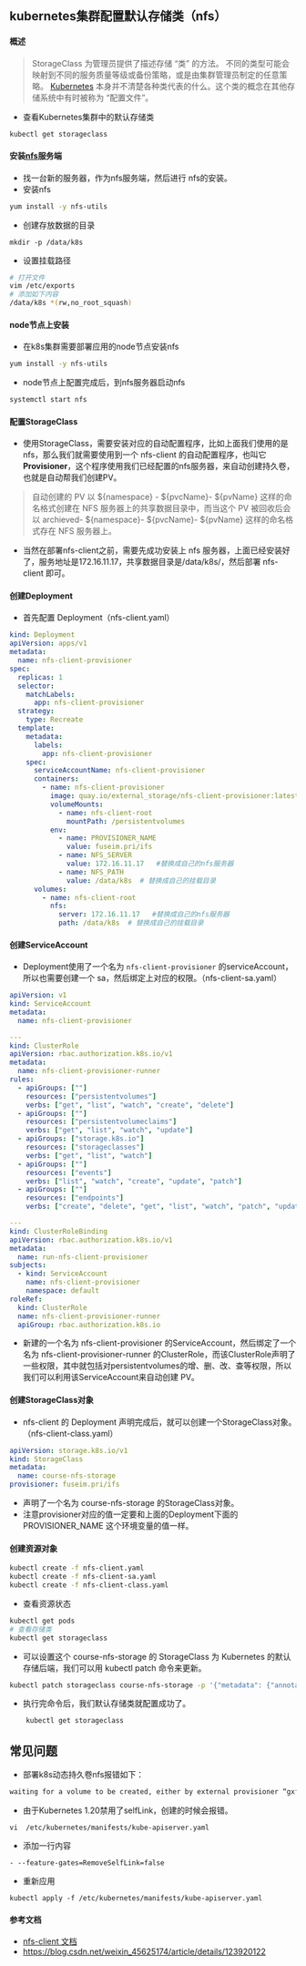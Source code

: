 ## kubernetes集群配置默认存储类（nfs）

#### 概述

>StorageClass 为管理员提供了描述存储 “类” 的方法。 不同的类型可能会映射到不同的服务质量等级或备份策略，或是由集群管理员制定的任意策略。 [Kubernetes](https://so.csdn.net/so/search?q=Kubernetes&spm=1001.2101.3001.7020) 本身并不清楚各种类代表的什么。这个类的概念在其他存储系统中有时被称为 “配置文件”。

- 查看Kubernetes集群中的默认存储类

```sh
kubectl get storageclass
```

#### 安装[nfs](https://so.csdn.net/so/search?q=nfs&spm=1001.2101.3001.7020)服务端

- 找一台新的服务器，作为nfs服务端，然后进行 nfs的安装。
- 安装nfs

```sh
yum install -y nfs-utils
```

- 创建存放数据的目录

```
mkdir -p /data/k8s
```

- 设置挂载路径

```sh
# 打开文件
vim /etc/exports
# 添加如下内容
/data/k8s *(rw,no_root_squash)
```

#### node节点上安装

- 在k8s集群需要部署应用的node节点安装nfs

```sh
yum install -y nfs-utils
```

- node节点上配置完成后，到nfs服务器启动nfs

```sh
systemctl start nfs
```

#### 配置StorageClass

- 使用StorageClass，需要安装对应的自动配置程序，比如上面我们使用的是nfs，那么我们就需要使用到一个 nfs-client 的自动配置程序，也叫它 **Provisioner**，这个程序使用我们已经配置的nfs服务器，来自动创建持久卷，也就是自动帮我们创建PV。

> 	自动创建的 PV 以 ${namespace} - ${pvcName}- ${pvName} 这样的命名格式创建在 NFS 服务器上的共享数据目录中，而当这个 PV 被回收后会以 archieved- ${namespace}- ${pvcName}- ${pvName} 这样的命名格式存在 NFS 服务器上。

- 当然在部署nfs-client之前，需要先成功安装上 nfs 服务器，上面已经安装好了，服务地址是172.16.11.17，共享数据目录是/data/k8s/，然后部署 nfs-client 即可。

#### 创建Deployment

- 首先配置 Deployment（nfs-client.yaml）

```yaml
kind: Deployment
apiVersion: apps/v1
metadata:
  name: nfs-client-provisioner
spec:
  replicas: 1
  selector:
    matchLabels:
      app: nfs-client-provisioner
  strategy:
    type: Recreate
  template:
    metadata:
      labels:
        app: nfs-client-provisioner
    spec:
      serviceAccountName: nfs-client-provisioner
      containers:
        - name: nfs-client-provisioner
          image: quay.io/external_storage/nfs-client-provisioner:latest
          volumeMounts:
            - name: nfs-client-root
              mountPath: /persistentvolumes
          env:
            - name: PROVISIONER_NAME
              value: fuseim.pri/ifs
            - name: NFS_SERVER
              value: 172.16.11.17   #替换成自己的nfs服务器
            - name: NFS_PATH
              value: /data/k8s  # 替换成自己的挂载目录
      volumes:
        - name: nfs-client-root
          nfs:
            server: 172.16.11.17   #替换成自己的nfs服务器
            path: /data/k8s  # 替换成自己的挂载目录

```

#### 创建ServiceAccount

- Deployment使用了一个名为 `nfs-client-provisioner` 的serviceAccount，所以也需要创建一个 sa，然后绑定上对应的权限。（nfs-client-sa.yaml）

```yaml
apiVersion: v1
kind: ServiceAccount
metadata:
  name: nfs-client-provisioner

---
kind: ClusterRole
apiVersion: rbac.authorization.k8s.io/v1
metadata:
  name: nfs-client-provisioner-runner
rules:
  - apiGroups: [""]
    resources: ["persistentvolumes"]
    verbs: ["get", "list", "watch", "create", "delete"]
  - apiGroups: [""]
    resources: ["persistentvolumeclaims"]
    verbs: ["get", "list", "watch", "update"]
  - apiGroups: ["storage.k8s.io"]
    resources: ["storageclasses"]
    verbs: ["get", "list", "watch"]
  - apiGroups: [""]
    resources: ["events"]
    verbs: ["list", "watch", "create", "update", "patch"]
  - apiGroups: [""]
    resources: ["endpoints"]
    verbs: ["create", "delete", "get", "list", "watch", "patch", "update"]

---
kind: ClusterRoleBinding
apiVersion: rbac.authorization.k8s.io/v1
metadata:
  name: run-nfs-client-provisioner
subjects:
  - kind: ServiceAccount
    name: nfs-client-provisioner
    namespace: default
roleRef:
  kind: ClusterRole
  name: nfs-client-provisioner-runner
  apiGroup: rbac.authorization.k8s.io

```

- 新建的一个名为 nfs-client-provisioner 的ServiceAccount，然后绑定了一个名为 nfs-client-provisioner-runner 的ClusterRole，而该ClusterRole声明了一些权限，其中就包括对persistentvolumes的增、删、改、查等权限，所以我们可以利用该ServiceAccount来自动创建 PV。

#### 创建StorageClass对象

- nfs-client 的 Deployment 声明完成后，就可以创建一个StorageClass对象。（nfs-client-class.yaml）

```yaml
apiVersion: storage.k8s.io/v1
kind: StorageClass
metadata:
  name: course-nfs-storage
provisioner: fuseim.pri/ifs

```

- 声明了一个名为 course-nfs-storage 的StorageClass对象。
- 注意provisioner对应的值一定要和上面的Deployment下面的 PROVISIONER_NAME 这个环境变量的值一样。

#### 创建资源对象

```sh
kubectl create -f nfs-client.yaml
kubectl create -f nfs-client-sa.yaml
kubectl create -f nfs-client-class.yaml
```

- 查看资源状态

```sh
kubectl get pods
# 查看存储类
kubectl get storageclass
```

- 可以设置这个 course-nfs-storage 的 StorageClass 为 Kubernetes 的默认存储后端，我们可以用 kubectl patch 命令来更新。

```sh
kubectl patch storageclass course-nfs-storage -p '{"metadata": {"annotations":{"storageclass.kubernetes.io/is-default-class":"true"}}}'
```

- 执行完命令后，我们默认存储类就配置成功了。

```
	kubectl get storageclass
```

## 常见问题

- 部署k8s动态持久卷nfs报错如下：

```sh
waiting for a volume to be created, either by external provisioner “gxf-nfs-storage” or manually created by system administrator
```

- 由于Kubernetes 1.20禁用了selfLink，创建的时候会报错。

```
vi  /etc/kubernetes/manifests/kube-apiserver.yaml
```

- 添加一行内容

```
- --feature-gates=RemoveSelfLink=false
```

- 重新应用

```
kubectl apply -f /etc/kubernetes/manifests/kube-apiserver.yaml
```

#### 参考文档

- [nfs-client 文档](https://github.com/kubernetes-retired/external-storage/tree/master/nfs-client)
- https://blog.csdn.net/weixin_45625174/article/details/123920122